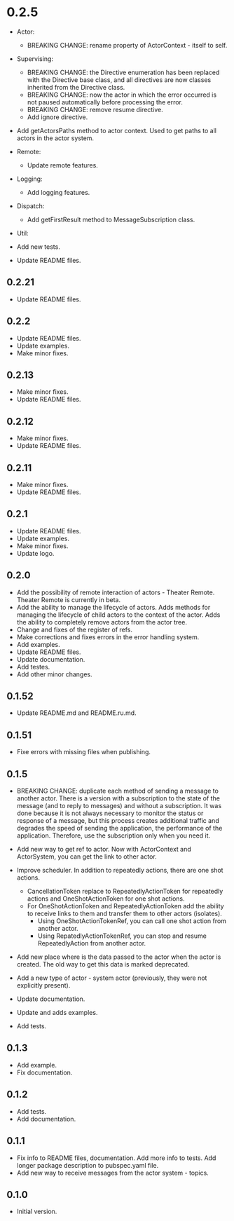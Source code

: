 # 0.2.5

- Actor:
  - BREAKING CHANGE: rename property of ActorContext - itself to self.
- Supervising:
  - BREAKING CHANGE: the Directive enumeration has been replaced with the Directive base class, and all directives are now classes inherited from the Directive class.
  - BREAKING CHANGE: now the actor in which the error occurred is not paused automatically before processing the error.
  - BREAKING CHANGE: remove resume directive.
  - Add ignore directive.
- Add getActorsPaths method to actor context. Used to get paths to all actors in the actor system.
- Remote:
  - Update remote features.
- Logging:
  - Add logging features.
- Dispatch:
  - Add getFirstResult method to MessageSubscription class.
- Util:

- Add new tests.
- Update README files.

## 0.2.21

- Update README files.

## 0.2.2

- Update README files.
- Update examples.
- Make minor fixes.

## 0.2.13

- Make minor fixes.
- Update README files.

## 0.2.12

- Make minor fixes.
- Update README files.

## 0.2.11

- Make minor fixes.
- Update README files.

## 0.2.1

- Update README files.
- Update examples.
- Make minor fixes.
- Update logo.

## 0.2.0

- Add the possibility of remote interaction of actors - Theater Remote. Theater Remote is currently in beta.
- Add the ability to manage the lifecycle of actors. Adds methods for managing the lifecycle of child actors to the context of the actor. Adds the ability to completely remove actors from the actor tree.
- Change and fixes of the register of refs.
- Make corrections and fixes errors in the error handling system.
- Add examples.
- Update README files.
- Update documentation.
- Add testes.
- Add other minor changes.

## 0.1.52

- Update README.md and README.ru.md.

## 0.1.51

- Fixe errors with missing files when publishing.

## 0.1.5

- BREAKING CHANGE: duplicate each method of sending a message to another actor. There is a version with a subscription to the state of the message (and to reply to messages) and without a subscription. It was done because it is not always necessary to monitor the status or response of a message, but this process creates additional traffic and degrades the speed of sending the application, the performance of the application. Therefore, use the subscription only when you need it.

- Add new way to get ref to actor. Now with ActorContext and ActorSystem, you can get the link to other actor.

- Improve scheduler. In addition to repeatedly actions, there are one shot actions.
  - CancellationToken replace to RepeatedlyActionToken for repeatedly actions and OneShotActionToken for one shot actions.
  - For OneShotActionToken and RepeatedlyActionToken add the ability to receive links to them and transfer them to other actors (isolates).
    - Using OneShotActionTokenRef, you can call one shot action from another actor.
    - Using RepatedlyActionTokenRef, you can stop and resume RepeatedlyAction from another actor.

- Add new place where is the data passed to the actor when the actor is created. The old way to get this data is marked deprecated.

- Add a new type of actor - system actor (previously, they were not explicitly present).

- Update documentation.
- Update and adds examples.
- Add tests.

## 0.1.3

- Add example.
- Fix documentation.

## 0.1.2

- Add tests.
- Add documentation.

## 0.1.1

- Fix info to README files, documentation. Add more info to tests. Add longer package description to pubspec.yaml file.
- Add new way to receive messages from the actor system - topics.

## 0.1.0

- Initial version.
